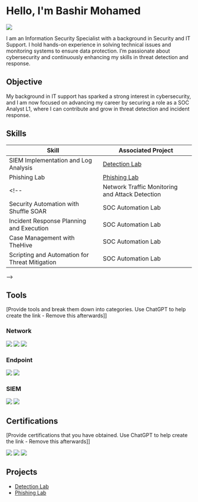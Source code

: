 # Hello, I'm Bashir Mohamed
<a href="https://www.linkedin.com/in/bashir-hasabelnabi/"><img src="https://img.shields.io/badge/-LinkedIn-0072b1?&style=for-the-badge&logo=linkedin&logoColor=white" /></a>


I am an Information Security Specialist with a background in Security and IT Support. I hold hands-on experience in solving technical issues and monitoring systems to ensure data protection. I’m passionate about cybersecurity and continuously enhancing my skills in threat detection and response.

## Objective

My background in IT support has sparked a strong interest in cybersecurity, and I am now focused on advancing my career by securing a role as a SOC Analyst L1, where I can contribute and grow in threat detection and incident response.

## Skills

| Skill                                         | Associated Project         |
|-----------------------------------------------|----------------------------|
| SIEM Implementation and Log Analysis          | <a href="https://github.com/Bash1001/Detection-Lab/tree/main">Detection Lab</a>|
| Phishing Lab                                  | <a href="https://github.com/Bash1001/Phishing_Lab">Phishing Lab</a>|
<!-- | Network Traffic Monitoring and Attack Detection | <a href="https://google.com">Detection Lab</a>|
| Security Automation with Shuffle SOAR         | SOC Automation Lab|
| Incident Response Planning and Execution      | SOC Automation Lab|
| Case Management with TheHive                  | SOC Automation Lab|
| Scripting and Automation for Threat Mitigation | SOC Automation Lab|
-->

## Tools
[Provide tools and break them down into categories. Use ChatGPT to help create the link - Remove this afterwards]]

### Network
<div>
    <img src="https://img.shields.io/badge/-Wireshark-1679A7?&style=for-the-badge&logo=Wireshark&logoColor=white" />
    <img src="https://img.shields.io/badge/-Suricata-EF3B2D?&style=for-the-badge&logo=Suricata&logoColor=white" />
    <img src="https://img.shields.io/badge/-Zeek-777BB4?&style=for-the-badge&logo=Zeek&logoColor=white" />
</div>

### Endpoint
<div>
    <img src="https://img.shields.io/badge/-Microsoft_Defender_for_Endpoint-00A4EF?&style=for-the-badge&logo=Microsoft&logoColor=white" />
    <img src="https://img.shields.io/badge/-Velociraptor-4B275F?&style=for-the-badge&logo=Velociraptor&logoColor=white" />
</div>

### SIEM
<div>
    <img src="https://img.shields.io/badge/-Splunk-000000?&style=for-the-badge&logo=Splunk&logoColor=white" />
    <img src="https://img.shields.io/badge/-Elastic-005571?&style=for-the-badge&logo=Elastic&logoColor=white" />
</div>

## Certifications
[Provide certifications that you have obtained. Use ChatGPT to help create the link - Remove this afterwards]]
<div>
    
<img src="https://img.shields.io/badge/-BSc%20Information%20Management%20%26%20Security-blue?style=for-the-badge" />

<img src="https://img.shields.io/badge/-eJPT-FF0000?&style=for-the-badge&logo=graduation-cap&logoColor=white" />
<img src="https://img.shields.io/badge/-eCIR-FF0000?&style=for-the-badge&logo=academia&logoColor=white" />




</div>

## Projects
- <a href="https://github.com/Bash1001/Detection-Lab/tree/main">Detection Lab</a>
- <a href="[https://github.com/Bash1001/Detection-Lab/tree/main](https://github.com/Bash1001/Phishing_Lab)">Phishing Lab</a>

